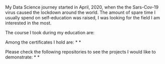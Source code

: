 My Data Science journey started in April, 2020, when the the Sars-Cov-19 virus caused the lockdown around the world. The amount of spare time I usually spend on self-education was raised, I was looking for the field I am interested in the most.

The course I took during my education are:

Among the certificates I hold are:
*
* 

Please check the following repositories to see the projects I would like to demonstrate:
* 
* 
